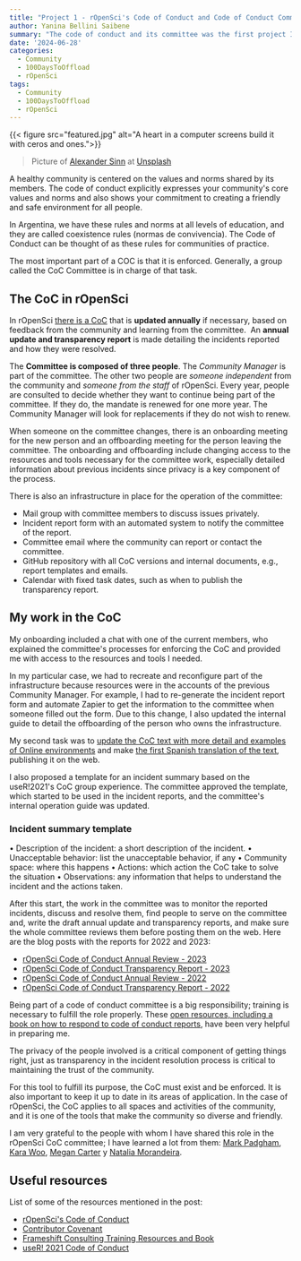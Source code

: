 ```yaml
---
title: "Project 1 - rOpenSci's Code of Conduct and Code of Conduct Committee"
author: Yanina Bellini Saibene
summary: "The code of conduct and its committee was the first project I joined when I started being part of rOpenSci. Here is a summary of the work I have done these last two years on this topic." 
date: '2024-06-28'
categories:
  - Community
  - 100DaysToOffload
  - rOpenSci
tags:
  - Community
  - 100DaysToOffload
  - rOpenSci
---
```


{{< figure src="featured.jpg" alt="A heart in a computer screens build it with ceros and ones.">}}

> Picture of <a href="https://unsplash.com/es/@swimstaralex?utm_content=creditCopyText&utm_medium=referral&utm_source=unsplash">Alexander Sinn</a> at <a href="https://unsplash.com/es/fotos/se-muestra-un-corazon-en-la-pantalla-de-una-computadora-KgLtFCgfC28?utm_content=creditCopyText&utm_medium=referral&utm_source=unsplash">Unsplash</a>
 
A healthy community is centered on the values and norms shared by its members. The code of conduct explicitly expresses your community's core values and norms and also shows your commitment to creating a friendly and safe environment for all people. 

In Argentina, we have these rules and norms at all levels of education, and they are called coexistence rules (normas de convivencia). The Code of Conduct can be thought of as these rules for communities of practice. 

The most important part of a COC is that it is enforced. Generally, a group called the CoC Committee is in charge of that task.

## The CoC in rOpenSci

In rOpenSci [there is a CoC](https://ropensci.org/es/codigo-de-conducta/) that is **updated annually** if necessary, based on feedback from the community and learning from the committee.  An **annual update and transparency report** is made detailing the incidents reported and how they were resolved.

The **Committee is composed of three people**. The *Community Manager* is part of the committee. The other two people are *someone independent* from the community and *someone from the staff* of rOpenSci. Every year, people are consulted to decide whether they want to continue being part of the committee. If they do, the mandate is renewed for one more year. The Community Manager will look for replacements if they do not wish to renew.

When someone on the committee changes, there is an onboarding meeting for the new person and an offboarding meeting for the person leaving the committee. The onboarding and offboarding include changing access to the resources and tools necessary for the committee work, especially detailed information about previous incidents since privacy is a key component of the process.

There is also an infrastructure in place for the operation of the committee:

* Mail group with committee members to discuss issues privately.
* Incident report form with an automated system to notify the committee of the report.
* Committee email where the community can report or contact the committee.
* GitHub repository with all CoC versions and internal documents, e.g., report templates and emails.
* Calendar with fixed task dates, such as when to publish the transparency report.

## My work in the CoC

My onboarding included a chat with one of the current members, who explained the committee's processes for enforcing the CoC and provided me with access to the resources and tools I needed.  

In my particular case, we had to recreate and reconfigure part of the infrastructure because resources were in the accounts of the previous Community Manager. For example, I had to re-generate the incident report form and automate Zapier to get the information to the committee when someone filled out the form. Due to this change, I also updated the internal guide to detail the offboarding of the person who owns the infrastructure.

My second task was to [update the CoC text with more detail and examples of Online environments](https://ropensci.org/blog/2022/07/12/coc-update/) and make [the first Spanish translation of the text](https://ropensci.org/es/codigo-de-conducta/), publishing it on the web.

I also proposed a template for an incident summary based on the useR!2021's CoC group experience. The committee approved the template, which started to be used in the incident reports, and the committee's internal operation guide was updated.

### Incident summary template

• Description of the incident: a short description of the incident.
• Unacceptable behavior: list the unacceptable behavior, if any
• Community space: where this happens
• Actions: which action the CoC take to solve the situation
• Observations: any information that helps to understand the incident and the actions taken.

After this start, the work in the committee was to monitor the reported incidents, discuss and resolve them, find people to serve on the committee and, write the draft annual update and transparency reports, and make sure the whole committee reviews them before posting them on the web. Here are the blog posts with the reports for 2022 and 2023:

* [rOpenSci Code of Conduct Annual Review - 2023](https://ropensci.org/blog/2024/03/04/conduct2023/)
* [rOpenSci Code of Conduct Transparency Report - 2023](https://ropensci.org/blog/2024/01/12/transparency2023/)
* [rOpenSci Code of Conduct Annual Review - 2022](https://ropensci.org/blog/2023/01/06/conduct2023/)
* [rOpenSci Code of Conduct Transparency Report - 2022](https://ropensci.org/blog/2023/01/06/transparency2022/)


Being part of a code of conduct committee is a big responsibility; training is necessary to fulfill the role properly. These [open resources, including a book on how to respond to code of conduct reports](https://frameshiftconsulting.com/resources/code-of-conduct-book/), have been very helpful in preparing me. 

The privacy of the people involved is a critical component of getting things right, just as transparency in the incident resolution process is critical to maintaining the trust of the community.

For this tool to fulfill its purpose, the CoC must exist and be enforced. It is also important to keep it up to date in its areas of application. In the case of rOpenSci, the CoC applies to all spaces and activities of the community, and it is one of the tools that make the community so diverse and friendly.

I am very grateful to the people with whom I have shared this role in the rOpenSci CoC committee; I have learned a lot from them: [Mark Padgham](https://ropensci.org/author/mark-padgham/), [Kara Woo](https://ropensci.org/author/kara-woo/), [Megan Carter](https://ropensci.org/author/megan-carter/) y [Natalia Morandeira](https://ropensci.org/author/natalia-morandeira/).   

## Useful resources

List of some of the resources mentioned in the post:


* [rOpenSci's Code of Conduct](https://ropensci.org/code-of-conduct/)
* [Contributor Covenant](https://www.contributor-covenant.org/)
* [Frameshift Consulting Training Resources and Book](https://frameshiftconsulting.com/resources/code-of-conduct-book/)
* [useR! 2021 Code of Conduct](https://user2021.r-project.org/coc/)

